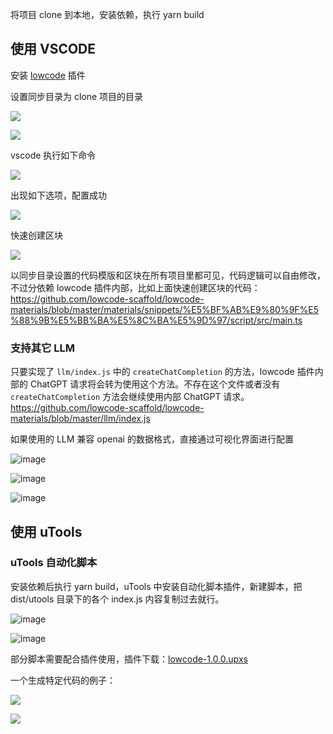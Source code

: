 将项目 clone 到本地，安装依赖，执行 yarn build

## 使用 VSCODE

安装 [lowcode](https://marketplace.visualstudio.com/items?itemName=wjkang.lowcode) 插件

设置同步目录为 clone 项目的目录

![](https://github.com/user-attachments/assets/979aefca-445b-4805-98e8-5224f9a06067)

![](https://github.com/user-attachments/assets/01f4684d-3cc5-496d-adce-91a345c8a4c8)

vscode 执行如下命令

![](https://github.com/user-attachments/assets/3563be5f-322d-429a-b3d7-44be3d380fbe)

出现如下选项，配置成功

![](https://github.com/user-attachments/assets/266b876a-bae9-409a-bbb9-f01dbd8c0637)

快速创建区块

![](https://github.com/user-attachments/assets/cacc892a-0834-4899-a766-f6e090abe302)



以同步目录设置的代码模版和区块在所有项目里都可见，代码逻辑可以自由修改，不过分依赖 lowcode 插件内部，比如上面快速创建区块的代码： https://github.com/lowcode-scaffold/lowcode-materials/blob/master/materials/snippets/%E5%BF%AB%E9%80%9F%E5%88%9B%E5%BB%BA%E5%8C%BA%E5%9D%97/script/src/main.ts

### 支持其它 LLM

只要实现了 `llm/index.js` 中的 `createChatCompletion` 的方法，lowcode 插件内部的 ChatGPT 请求将会转为使用这个方法。不存在这个文件或者没有  `createChatCompletion` 方法会继续使用内部 ChatGPT 请求。https://github.com/lowcode-scaffold/lowcode-materials/blob/master/llm/index.js

如果使用的 LLM 兼容 openai 的数据格式，直接通过可视化界面进行配置

![image](https://github.com/user-attachments/assets/c115b70c-68f8-4479-96f4-495d4d0a1275)

![image](https://github.com/user-attachments/assets/cfa2b61b-e462-40a5-aadd-710adec15b8a)

![image](https://github.com/user-attachments/assets/5eb13ef1-150b-450c-9b53-018cbbdf59a1)


## 使用 uTools

### uTools 自动化脚本

安装依赖后执行 yarn build，uTools 中安装自动化脚本插件，新建脚本，把 dist/utools 目录下的各个 index.js 内容复制过去就行。

![image](https://github.com/user-attachments/assets/ee3cd944-850b-478b-b1e7-03fa8a79d3a2)

![image](https://github.com/user-attachments/assets/3b307be1-70ab-4524-9a2d-9b19419965a4)


部分脚本需要配合插件使用，插件下载：[lowcode-1.0.0.upxs](https://github.com/lowcode-scaffold/lowcode-materials/releases)


一个生成特定代码的例子：

![](https://github.com/user-attachments/assets/ebd19d40-1f92-49d3-ab13-aa7272ff04f9)

![](https://github.com/user-attachments/assets/b0a4e635-08cf-4e09-8469-6d73c76c17d3)

